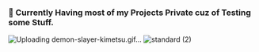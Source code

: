 ### 👋 Currently Having most of my Projects Private cuz of Testing some Stuff.

<!--
**R33zy/R33zy** is a ✨ _special_ ✨ repository because its `README.md` (this file) appears on your GitHub profile.

Here are some ideas to get you started:

- 🔭 I’m currently working on ...
- 🌱 I’m currently learning ...
- 👯 I’m looking to collaborate on ...
- 🤔 I’m looking for help with ...
- 💬 Ask me about ...
- 📫 How to reach me: ...
- 😄 Pronouns: ...
- ⚡ Fun fact: ...
- Currently Havin most of my Projects Private cuz of Testing some Stuff.
-->

![Uploading demon-slayer-kimetsu.gif…]()
![standard (2)](https://github.com/R33zy/R33zy/assets/72768410/054c3cfb-3b8b-4a67-bbe5-1a2c53a9f779)
